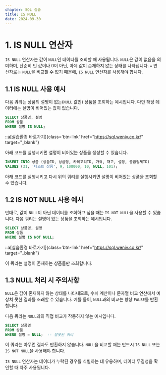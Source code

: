 ```yaml
---
chapter: SQL 실습
title: IS NULL
date: 2024-09-30
---
```


# 1. IS NULL 연산자

`IS NULL` 연산자는 값이 `NULL`인 데이터를 조회할 때 사용됩니다. `NULL`은 값이 없음을 의미하며, 단순히 빈 값이나 0이 아닌, 아예 값이 존재하지 않는 상태를 나타냅니다. `=` 연산자로는 `NULL`을 비교할 수 없기 때문에, `IS NULL` 연산자를 사용해야 합니다.

## 1.1 IS NULL 사용 예시

다음 쿼리는 상품의 설명이 없는(`NULL` 값인) 상품을 조회하는 예시입니다. 다만 해당 데이터에는 설명이 비어있는 값이 없습니다.

```sql
SELECT 상품명, 설명
FROM 상품
WHERE 설명 IS NULL;
```

::a[실습환경 바로가기]{class='btn-link' href="https://sql.weniv.co.kr/" target="_blank"}

아래 코드를 실행시키면 설명이 비어있는 상품을 생성할 수 있습니다.

```sql
INSERT INTO 상품 (상품ID, 상품명, 카테고리ID, 가격, 재고, 설명, 공급업체ID)
VALUES (31, '테스트 상품', 9, 100000, 10, NULL, 101);
```

아래 코드를 실행시키고 다시 위의 쿼리를 실행시키면 설명이 비어있는 상품을 조회할 수 있습니다.

## 1.2 IS NOT NULL 사용 예시

반대로, 값이 `NULL`이 아닌 데이터를 조회하고 싶을 때는 `IS NOT NULL`을 사용할 수 있습니다. 다음 쿼리는 설명이 있는 상품을 조회하는 예시입니다.

```sql
SELECT 상품명, 설명
FROM 상품
WHERE 설명 IS NOT NULL;
```

::a[실습환경 바로가기]{class='btn-link' href="https://sql.weniv.co.kr/" target="_blank"}

이 쿼리는 설명이 존재하는 상품들만 조회합니다.

## 1.3 NULL 처리 시 주의사항

`NULL`은 값이 존재하지 않는 상태를 나타내므로, 수치 계산이나 문자열 비교 연산에서 예상치 못한 결과를 초래할 수 있습니다. 예를 들어, `NULL`과의 비교는 항상 `FALSE`를 반환합니다.

다음 쿼리는 `NULL`과의 직접 비교가 작동하지 않는 예시입니다.

```sql
SELECT 상품명
FROM 상품
WHERE 설명 = NULL;  -- 잘못된 쿼리
```

이 쿼리는 아무런 결과도 반환하지 않습니다. `NULL`을 비교할 때는 반드시 `IS NULL` 또는 `IS NOT NULL`을 사용해야 합니다.

`IS NULL` 연산자는 데이터가 누락된 경우를 식별하는 데 유용하며, 데이터 무결성을 확인할 때 자주 사용됩니다.